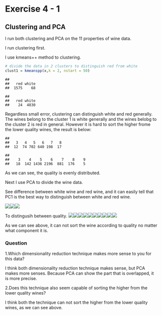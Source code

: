 Exercise 4 - 1
================

Clustering and PCA
------------------

I run both clustering and PCA on the 11 properties of wine data.

I run clustering first.

I use kmeans++ method to clustering.

``` r
# divide the data in 2 clusters to distinguish red from white
clust1 = kmeanspp(x,k = 2, nstart = 50)
```

    ## 
    ##   red white 
    ##  1575    68

    ## 
    ##   red white 
    ##    24  4830

Regardless small error, clustering can distinguish white and red generally. The wines belong to the cluster 1 is white generally and the wines belobg to the cluster 2 is red in general. However it is hard to sort the higher frome the lower quality wines, the result is below:

    ## 
    ##   3   4   5   6   7   8 
    ##  12  74 702 640 198  17

    ## 
    ##    3    4    5    6    7    8    9 
    ##   18  142 1436 2196  881  176    5

As we can see, the quality is evenly distributed.

Next I use PCA to divide the wine data.

See difference between white wine and red wine, and it can easily tell that PC1 is the best way to distinguish between white and red wine.

![](Exercise-4-1_files/figure-markdown_github/unnamed-chunk-7-1.png)![](Exercise-4-1_files/figure-markdown_github/unnamed-chunk-7-2.png)![](Exercise-4-1_files/figure-markdown_github/unnamed-chunk-7-3.png)

To distingusih between quality. ![](Exercise-4-1_files/figure-markdown_github/unnamed-chunk-8-1.png)![](Exercise-4-1_files/figure-markdown_github/unnamed-chunk-8-2.png)![](Exercise-4-1_files/figure-markdown_github/unnamed-chunk-8-3.png)![](Exercise-4-1_files/figure-markdown_github/unnamed-chunk-8-4.png)![](Exercise-4-1_files/figure-markdown_github/unnamed-chunk-8-5.png)![](Exercise-4-1_files/figure-markdown_github/unnamed-chunk-8-6.png)![](Exercise-4-1_files/figure-markdown_github/unnamed-chunk-8-7.png)![](Exercise-4-1_files/figure-markdown_github/unnamed-chunk-8-8.png)![](Exercise-4-1_files/figure-markdown_github/unnamed-chunk-8-9.png)![](Exercise-4-1_files/figure-markdown_github/unnamed-chunk-8-10.png)

As we can see above, it can not sort the wine according to quality no matter what component it is.

### Question

1.Which dimensionality reduction technique makes more sense to you for this data?

I think both dimensionality reduction technique makes sense, but PCA makes more senses. Because PCA can show the part that is overlapped, it is more precise.

2.Does this technique also seem capable of sorting the higher from the lower quality wines?

I think both the technique can not sort the higher from the lower quality wines, as we can see above.
